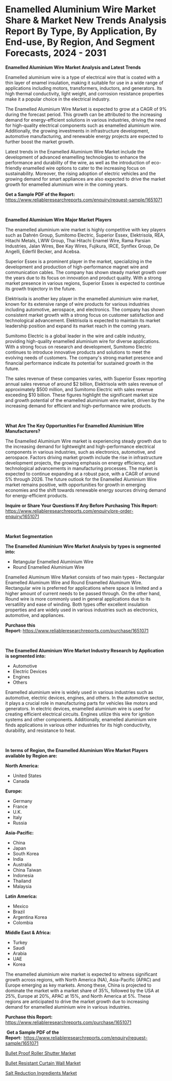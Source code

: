 <p><h1>Enamelled Aluminium Wire Market Share & Market New Trends Analysis Report By Type, By Application, By End-use, By Region, And Segment Forecasts, 2024 - 2031</h1></p><p><strong>Enamelled Aluminium Wire Market Analysis and Latest Trends</strong></p>
<p><p>Enamelled aluminium wire is a type of electrical wire that is coated with a thin layer of enamel insulation, making it suitable for use in a wide range of applications including motors, transformers, inductors, and generators. Its high thermal conductivity, light weight, and corrosion resistance properties make it a popular choice in the electrical industry.</p><p>The Enamelled Aluminium Wire Market is expected to grow at a CAGR of 9% during the forecast period. This growth can be attributed to the increasing demand for energy-efficient solutions in various industries, driving the need for high-quality electrical components such as enamelled aluminium wire. Additionally, the growing investments in infrastructure development, automotive manufacturing, and renewable energy projects are expected to further boost the market growth.</p><p>Latest trends in the Enamelled Aluminium Wire Market include the development of advanced enamelling technologies to enhance the performance and durability of the wire, as well as the introduction of eco-friendly enamelled wire options to cater to the increasing focus on sustainability. Moreover, the rising adoption of electric vehicles and the growing demand for smart appliances are also expected to drive the market growth for enamelled aluminium wire in the coming years.</p></p>
<p><strong>Get a Sample PDF of the Report:&nbsp;</strong> <a href="https://www.reliableresearchreports.com/enquiry/request-sample/1651071">https://www.reliableresearchreports.com/enquiry/request-sample/1651071</a></p>
<p>&nbsp;</p>
<p><strong>Enamelled Aluminium Wire Major Market Players</strong></p>
<p><p>The enamelled aluminium wire market is highly competitive with key players such as Dahrén Group, Sumitomo Electric, Superior Essex, Elektrisola, REA, Hitachi Metals, LWW Group, Thai Hitachi Enamel Wire, Rama Parsian Industries, Jalan Wires, Bee Kay Wires, Fujikura, IRCE, Synflex Group, De Angelli, Ederfil Becker, and Acebsa.</p><p>Superior Essex is a prominent player in the market, specializing in the development and production of high-performance magnet wire and communication cables. The company has shown steady market growth over the years due to its focus on innovation and product quality. With a strong market presence in various regions, Superior Essex is expected to continue its growth trajectory in the future.</p><p>Elektrisola is another key player in the enamelled aluminium wire market, known for its extensive range of wire products for various industries including automotive, aerospace, and electronics. The company has shown consistent market growth with a strong focus on customer satisfaction and technological advancement. Elektrisola is expected to maintain its market leadership position and expand its market reach in the coming years.</p><p>Sumitomo Electric is a global leader in the wire and cable industry, providing high-quality enamelled aluminium wire for diverse applications. With a strong focus on research and development, Sumitomo Electric continues to introduce innovative products and solutions to meet the evolving needs of customers. The company's strong market presence and financial performance indicate its potential for sustained growth in the future.</p><p>The sales revenue of these companies varies, with Superior Essex reporting annual sales revenue of around $2 billion, Elektrisola with sales revenue of approximately $500 million, and Sumitomo Electric with sales revenue exceeding $10 billion. These figures highlight the significant market size and growth potential of the enamelled aluminium wire market, driven by the increasing demand for efficient and high-performance wire products.</p></p>
<p>&nbsp;</p>
<p><strong>What Are The Key Opportunities For Enamelled Aluminium Wire Manufacturers?</strong></p>
<p><p>The Enamelled Aluminium Wire market is experiencing steady growth due to the increasing demand for lightweight and high-performance electrical components in various industries, such as electronics, automotive, and aerospace. Factors driving market growth include the rise in infrastructure development projects, the growing emphasis on energy efficiency, and technological advancements in manufacturing processes. The market is expected to continue expanding at a robust pace, with a CAGR of around 5% through 2026. The future outlook for the Enamelled Aluminium Wire market remains positive, with opportunities for growth in emerging economies and the shift towards renewable energy sources driving demand for energy-efficient products.</p></p>
<p><strong>Inquire or Share Your Questions If Any Before Purchasing This Report:</strong> <a href="https://www.reliableresearchreports.com/enquiry/pre-order-enquiry/1651071">https://www.reliableresearchreports.com/enquiry/pre-order-enquiry/1651071</a></p>
<p>&nbsp;</p>
<p><strong>Market Segmentation</strong></p>
<p><strong>The Enamelled Aluminium Wire Market Analysis by types is segmented into:</strong></p>
<p><ul><li>Retangular Enamelled Aluminium Wire</li><li>Round Enamelled Aluminium Wire</li></ul></p>
<p><p>Enamelled Aluminum Wire Market consists of two main types - Rectangular Enamelled Aluminum Wire and Round Enamelled Aluminum Wire. Rectangular wire is preferred for applications where space is limited and a higher amount of current needs to be passed through. On the other hand, Round wire is more commonly used in general applications due to its versatility and ease of winding. Both types offer excellent insulation properties and are widely used in various industries such as electronics, automotive, and appliances.</p></p>
<p><strong>Purchase this Report:&nbsp;</strong><a href="https://www.reliableresearchreports.com/purchase/1651071">https://www.reliableresearchreports.com/purchase/1651071</a></p>
<p>&nbsp;</p>
<p><strong>The Enamelled Aluminium Wire Market Industry Research by Application is segmented into:</strong></p>
<p><ul><li>Automotive</li><li>Electric Devices</li><li>Engines</li><li>Others</li></ul></p>
<p><p>Enamelled aluminium wire is widely used in various industries such as automotive, electric devices, engines, and others. In the automotive sector, it plays a crucial role in manufacturing parts for vehicles like motors and generators. In electric devices, enamelled aluminium wire is used for creating efficient electrical circuits. Engines utilize this wire for ignition systems and other components. Additionally, enamelled aluminium wire finds applications in various other industries for its high conductivity, durability, and resistance to heat.</p></p>
<p>&nbsp;</p>
<p><strong>In terms of Region, the Enamelled Aluminium Wire Market Players available by Region are:</strong></p>
<p>
    <p> <strong> North America: </strong>
        <ul>
            <li>United States</li>
            <li>Canada</li>
        </ul>
        </p> 
    <p> <strong> Europe: </strong>
        <ul>
            <li>Germany</li>
            <li>France</li>
            <li>U.K.</li>
            <li>Italy</li>
            <li>Russia</li>
        </ul>
        </p> 
    <p> <strong> Asia-Pacific: </strong>
        <ul>
            <li>China</li>
            <li>Japan</li>
            <li>South Korea</li>
            <li>India</li>
            <li>Australia</li>
            <li>China Taiwan</li>
            <li>Indonesia</li>
            <li>Thailand</li>
            <li>Malaysia</li>
        </ul>
        </p> 
    <p> <strong> Latin America: </strong>
        <ul>
            <li>Mexico</li>
            <li>Brazil</li>
            <li>Argentina Korea</li>
            <li>Colombia</li>
        </ul>
        </p> 
    <p> <strong> Middle East & Africa: </strong>
        <ul>
            <li>Turkey</li>
            <li>Saudi</li>
            <li>Arabia</li>
            <li>UAE</li>
            <li>Korea</li>
        </ul>
    </p>
    </p>
<p><p>The enamelled aluminium wire market is expected to witness significant growth across regions, with North America (NA), Asia-Pacific (APAC) and Europe emerging as key markets. Among these, China is projected to dominate the market with a market share of 35%, followed by the USA at 25%, Europe at 20%, APAC at 15%, and North America at 5%. These regions are anticipated to drive the market growth due to increasing demand for enamelled aluminium wire in various industries.</p></p>
<p><strong>Purchase this Report: </strong><a href="https://www.reliableresearchreports.com/purchase/1651071">https://www.reliableresearchreports.com/purchase/1651071</a></p>
<p>&nbsp;<strong>Get a Sample PDF of the Report:&nbsp;&nbsp;</strong><a href="https://www.reliableresearchreports.com/enquiry/request-sample/1651071">https://www.reliableresearchreports.com/enquiry/request-sample/1651071</a></p>
<p><strong></strong></p>
<p><p><a href="https://view.publitas.com/reportprime-1/bullet-proof-roller-shutter-market-analysis-and-market-size-global-industry-overview-market-segmentation-and-forecast-2023-to-2030/">Bullet Proof Roller Shutter Market</a></p><p><a href="https://view.publitas.com/reportprime-1/bullet-resistant-curtain-wall-market-research-report-forecasted-for-period-from-2023-2030-by-market-type-market-application-and-region/">Bullet Resistant Curtain Wall Market</a></p><p><a href="https://view.publitas.com/reportprime-1/salt-reduction-ingredients-market-furnish-information-about-market-size-market-share-market-dynamics-and-projections-spanning-from-2024-to-2031/">Salt Reduction Ingredients Market</a></p></p>